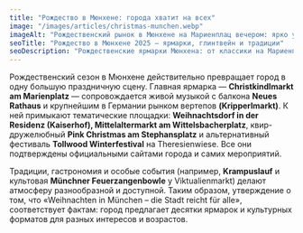 ```yaml
---
title: "Рождество в Мюнхене: города хватит на всех"
image: "/images/articles/christmas-munchen.webp"
imageAlt: "Рождественский рынок в Мюнхене на Мариенплац вечером: ярко украшенные деревянные домики, сверкающая огнями рождественская ёлка, большая рождественская пирамида, толпы людей гуляют и делают покупки, на фоне — башни Фрауэнкирхе и ратуши."
seoTitle: "Рождество в Мюнхене 2025 — ярмарки, глинтвейн и традиции"
seoDescription: "Рождественские ярмарки Мюнхена: от классики на Мариенплац до Tollwood и Pink Christmas. Атмосфера, еда, традиции и советы для прогулок в декабре."
---
```


Рождественский сезон в Мюнхене действительно превращает город в одну большую праздничную сцену. Главная ярмарка — **Christkindlmarkt am Marienplatz** — сопровождается живой музыкой с балкона **Neues Rathaus** и крупнейшим в Германии рынком вертепов **(Kripperlmarkt)**. К ней примыкают тематические площадки: **Weihnachtsdorf in der Residenz (Kaiserhof), Mittelaltermarkt am Wittelsbacherplatz**, квир-дружелюбный **Pink Christmas am Stephansplatz** и альтернативный фестиваль **Tollwood Winterfestival** на Theresienwiese. Все они подтверждены официальными сайтами города и самих мероприятий.

Традиции, гастрономия и особые события (например, **Krampuslauf** и культовая **Münchner Feuerzangenbowle** у Viktualienmarkt) делают атмосферу разнообразной и доступной. Таким образом, утверждение о том, что «Weihnachten in München – die Stadt reicht für alle», соответствует фактам: город предлагает десятки ярмарок и культурных форматов для разных интересов и возрастов.